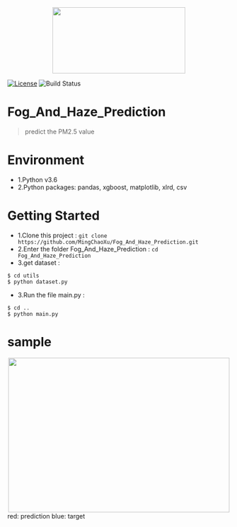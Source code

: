 <div align=center><img width="300" height="150" src="https://github.com/MingChaoXu/Fog_And_Haze_Prediction/blob/master/docs/logo.png"/></div>

[![License](https://img.shields.io/badge/License-MIT-blue.svg)](https://github.com/MingChaoXu/Fog_And_Haze_Prediction/blob/master/LICENSE) 
![Build Status](https://img.shields.io/appveyor/ci/gruntjs/grunt/master.svg)
# Fog_And_Haze_Prediction
> predict the PM2.5 value
# Environment
* 1.Python v3.6 
* 2.Python packages: pandas, xgboost, matplotlib, xlrd, csv

# Getting Started
* 1.Clone this project : `git clone https://github.com/MingChaoXu/Fog_And_Haze_Prediction.git`
* 2.Enter the folder Fog_And_Haze_Prediction : `cd Fog_And_Haze_Prediction`
* 3.get dataset : 
```
$ cd utils
$ python dataset.py
```
* 3.Run the file main.py : 
```
$ cd ..
$ python main.py
```
# sample
<div align=center><img width="500" height="350" src="https://github.com/MingChaoXu/Fog_And_Haze_Prediction/blob/master/result.png"/></div>
red: prediction
blue: target
